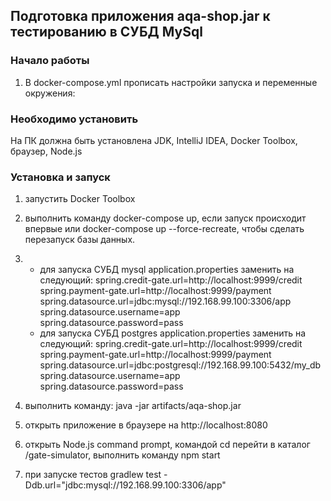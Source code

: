 
## Подготовка приложения aqa-shop.jar к тестированию в СУБД MySql

### Начало работы
1.  В docker-compose.yml прописать настройки запуска и переменные окружения: 
                                                                                                                                                  
### Необходимо установить
На ПК должна быть установлена JDK, IntelliJ IDEA, Docker Toolbox, браузер, Node.js

### Установка и запуск
1. запустить Docker Toolbox
2. выполнить команду docker-compose up, если запуск происходит впервые или docker-compose up --force-recreate, чтобы сделать перезапуск базы данных.
3. * для запуска СУБД mysql application.properties заменить на следующий:  spring.credit-gate.url=http://localhost:9999/credit
                                                                           spring.payment-gate.url=http://localhost:9999/payment
                                                                           spring.datasource.url=jdbc:mysql://192.168.99.100:3306/app
                                                                           spring.datasource.username=app
                                                                           spring.datasource.password=pass
   * для запуска СУБД postgres application.properties заменить на следующий: spring.credit-gate.url=http://localhost:9999/credit
                                                                           spring.payment-gate.url=http://localhost:9999/payment   
                                                                           spring.datasource.url=jdbc:postgresql://192.168.99.100:5432/my_db
                                                                           spring.datasource.username=app
                                                                           spring.datasource.password=pass
4. выполнить команду:
java -jar artifacts/aqa-shop.jar 
                                                                          
5. открыть приложение в браузере на http://localhost:8080
6. открыть Node.js command prompt, командой cd перейти в каталог /gate-simulator, выполнить команду npm start
7. при запуске тестов gradlew test -Ddb.url="jdbc:mysql://192.168.99.100:3306/app"